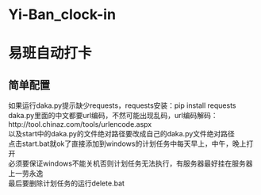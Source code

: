 # Yi-Ban_clock-in
<h1>易班自动打卡</h1>
<h2>简单配置</h2>
如果运行daka.py提示缺少requests，requests安装：pip install requests<br>
daka.py里面的中文都要url编码，不然可能出现乱码，url编码解码：http://tool.chinaz.com/tools/urlencode.aspx<br>
以及start中的daka.py的文件绝对路径要改成自己的daka.py文件绝对路径<br>
点击start.bat就ok了直接添加到windows的计划任务中每天早上，中午，晚上打开<br>
必须要保证windows不能关机否则计划任务无法执行，有服务器最好挂在服务器上一劳永逸<br>
最后要删除计划任务的运行delete.bat
